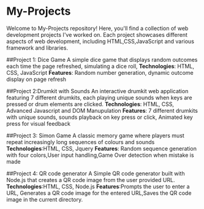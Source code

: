 # My-Projects
Welcome to My-Projects repository! Here, you'll find a collection of web development projects I've worked on. Each project showcases different aspects of web development, including HTML,CSS,JavaScript and various framework and libraries.

##Project 1: Dice Game
A simple dice game that displays random outcomes each time the page refreshed, simulating a dice roll,
**Technologies**: HTML, CSS, JavaScript
**Features**: Random number generation, dynamic outcome display on page refresh

##Project 2:Drumkit with Sounds
An interactive drumkit web application featuring 7 different drumkits, each playing unique sounds when keys are pressed or drum elements are clicked.
**Technologies**: HTML, CSS, Advanced Javascript and DOM Manupulation
**Features**: 7 different drumkits with unique sounds, sounds playback on key press or click, Animated key press for visual feedback

##Project 3: Simon Game
A classic memory game where players must repeat increasingly long sequences of colours and sounds
**Technologies**:HTML, CSS, Jquery
**Features**: Random sequence generation with four colors,User input handling,Game Over detection when mistake is made

##Project 4: QR code generator
A Simple  QR code generator built with Node.js that creates a QR code image from the user provided URL.
**Technologies**:HTML, CSS, Node.js
**Features**:Prompts the user to enter a URL, Generates a QR code image for the entered URL,Saves the QR code image in the current directory.
